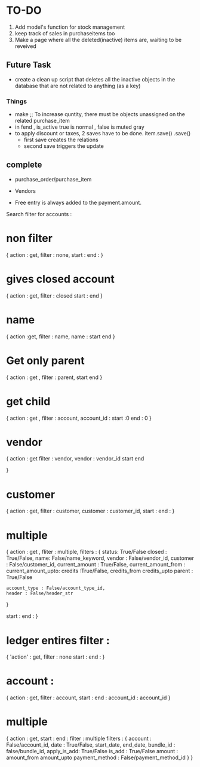 # TO-DO
1. Add model's function for stock management 
2. keep track of sales in purchaseitems too
3. Make a page where all the deleted(inactive) items are, waiting to be reveived

## Future Task 
- create a clean up script that deletes all the inactive objects in the database that are not related to anything (as a key)

### Things 
- make ;; To increase quntity, there must be objects unassigned on the related purchase_item
- in fend , is_active true is normal , false is muted gray  
- to apply discount or taxes, 2 saves have to be done. item.save() .save()
    - first save creates the relations 
    - second save triggers the update 
    
## complete 
- purchase_order/purchase_item
- Vendors


- Free entry is always added to the payment.amount.



Search filter for accounts : 

# non filter
{
  action : get,
  filter : none,
  start : 
  end :
}

# gives closed account
{
  action : get,
  filter : closed
  start : 
  end 
}

# name
{
  action  :get,
  filter : name,
  name : 
  start 
  end 
}

# Get only parent 
{
  action : get ,
  filter : parent,
  start 
  end 
}

# get child 
{
  action : get ,
  filter : account,
  account_id : 
  start :0 
  end : 0
}

# vendor 
{
  action : get 
  filter : vendor,
  vendor : vendor_id
  start
  end

}

# customer 
{
  action : get,
  filter : customer,
  customer : customer_id,
  start : 
  end : 
}


# multiple 
{
  action : get ,
  fliter : multiple,
  filters : {
    status: True/False
      closed : True/False,
    name: False/name_keyword,
    vendor : False/vendor_id,
    customer  : False/customer_id,
    current_amount  : True/False,
        current_amount_from : 
        current_amount_upto:
    credits  :True/False,
        credits_from
        credits_upto
    parent : True/False

    account_type : False/account_type_id,
    header : False/header_str
  }

  start : 
  end : 
}


# ledger entires filter : 
{
  'action' : get,
  filter : none
  start : 
  end :
}

# account : 
{
  action : get,
  filter : account,
  start : 
  end : 
  account_id : account_id
}

# multiple 
{
  action : get,
  start : 
  end : 
  filter : multiple 
  filters : {
    account : False/account_id,
    date : True/False,
      start_date,
      end_date,
    bundle_id : false/bundle_id,
    apply_is_add: True/False
        is_add : True/False
    amount : 
      amount_from 
      amount_upto
    payment_method :  False/payment_method_id
  }
}